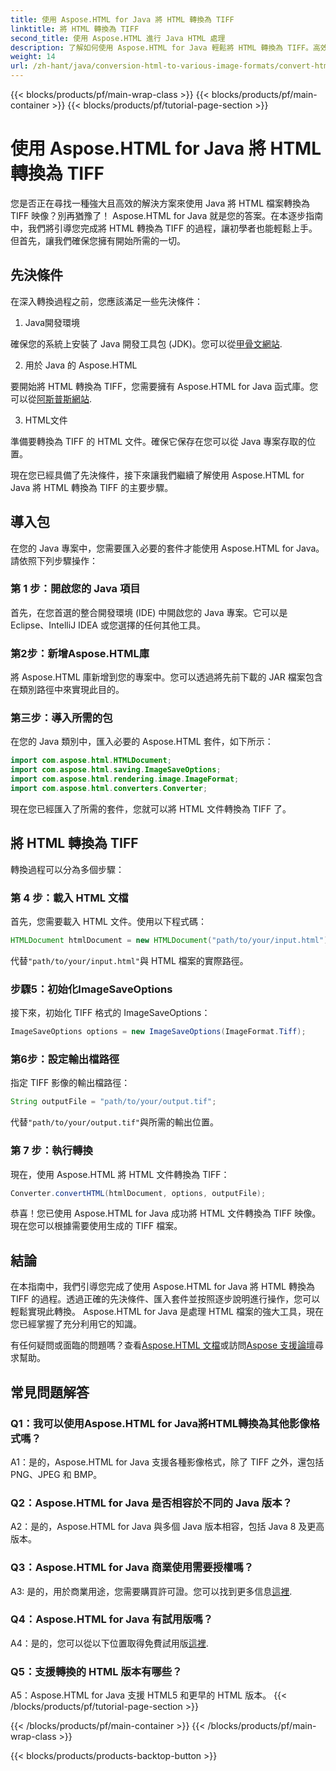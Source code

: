 ```yaml
---
title: 使用 Aspose.HTML for Java 將 HTML 轉換為 TIFF
linktitle: 將 HTML 轉換為 TIFF
second_title: 使用 Aspose.HTML 進行 Java HTML 處理
description: 了解如何使用 Aspose.HTML for Java 輕鬆將 HTML 轉換為 TIFF。高效率文件處理的逐步指南。
weight: 14
url: /zh-hant/java/conversion-html-to-various-image-formats/convert-html-to-tiff/
---
```


{{< blocks/products/pf/main-wrap-class >}}
{{< blocks/products/pf/main-container >}}
{{< blocks/products/pf/tutorial-page-section >}}

# 使用 Aspose.HTML for Java 將 HTML 轉換為 TIFF

您是否正在尋找一種強大且高效的解決方案來使用 Java 將 HTML 檔案轉換為 TIFF 映像？別再猶豫了！ Aspose.HTML for Java 就是您的答案。在本逐步指南中，我們將引導您完成將 HTML 轉換為 TIFF 的過程，讓初學者也能輕鬆上手。但首先，讓我們確保您擁有開始所需的一切。

## 先決條件

在深入轉換過程之前，您應該滿足一些先決條件：

1. Java開發環境

確保您的系統上安裝了 Java 開發工具包 (JDK)。您可以從[甲骨文網站](https://www.oracle.com/java/technologies/javase-downloads.html).

2. 用於 Java 的 Aspose.HTML

要開始將 HTML 轉換為 TIFF，您需要擁有 Aspose.HTML for Java 函式庫。您可以從[阿斯普斯網站](https://releases.aspose.com/html/java/).

3. HTML文件

準備要轉換為 TIFF 的 HTML 文件。確保它保存在您可以從 Java 專案存取的位置。

現在您已經具備了先決條件，接下來讓我們繼續了解使用 Aspose.HTML for Java 將 HTML 轉換為 TIFF 的主要步驟。

## 導入包

在您的 Java 專案中，您需要匯入必要的套件才能使用 Aspose.HTML for Java。請依照下列步驟操作：

### 第 1 步：開啟您的 Java 項目

首先，在您首選的整合開發環境 (IDE) 中開啟您的 Java 專案。它可以是 Eclipse、IntelliJ IDEA 或您選擇的任何其他工具。

### 第2步：新增Aspose.HTML庫

將 Aspose.HTML 庫新增到您的專案中。您可以透過將先前下載的 JAR 檔案包含在類別路徑中來實現此目的。

### 第三步：導入所需的包

在您的 Java 類別中，匯入必要的 Aspose.HTML 套件，如下所示：

```java
import com.aspose.html.HTMLDocument;
import com.aspose.html.saving.ImageSaveOptions;
import com.aspose.html.rendering.image.ImageFormat;
import com.aspose.html.converters.Converter;
```

現在您已經匯入了所需的套件，您就可以將 HTML 文件轉換為 TIFF 了。

## 將 HTML 轉換為 TIFF

轉換過程可以分為多個步驟：

### 第 4 步：載入 HTML 文檔

首先，您需要載入 HTML 文件。使用以下程式碼：

```java
HTMLDocument htmlDocument = new HTMLDocument("path/to/your/input.html");
```

代替`"path/to/your/input.html"`與 HTML 檔案的實際路徑。

### 步驟5：初始化ImageSaveOptions

接下來，初始化 TIFF 格式的 ImageSaveOptions：

```java
ImageSaveOptions options = new ImageSaveOptions(ImageFormat.Tiff);
```

### 第6步：設定輸出檔路徑

指定 TIFF 影像的輸出檔路徑：

```java
String outputFile = "path/to/your/output.tif";
```

代替`"path/to/your/output.tif"`與所需的輸出位置。

### 第 7 步：執行轉換

現在，使用 Aspose.HTML 將 HTML 文件轉換為 TIFF：

```java
Converter.convertHTML(htmlDocument, options, outputFile);
```

恭喜！您已使用 Aspose.HTML for Java 成功將 HTML 文件轉換為 TIFF 映像。現在您可以根據需要使用生成的 TIFF 檔案。

## 結論

在本指南中，我們引導您完成了使用 Aspose.HTML for Java 將 HTML 轉換為 TIFF 的過程。透過正確的先決條件、匯入套件並按照逐步說明進行操作，您可以輕鬆實現此轉換。 Aspose.HTML for Java 是處理 HTML 檔案的強大工具，現在您已經掌握了充分利用它的知識。

有任何疑問或面臨的問題嗎？查看[Aspose.HTML 文檔](https://reference.aspose.com/html/java/)或訪問[Aspose 支援論壇](https://forum.aspose.com/)尋求幫助。

## 常見問題解答

### Q1：我可以使用Aspose.HTML for Java將HTML轉換為其他影像格式嗎？

A1：是的，Aspose.HTML for Java 支援各種影像格式，除了 TIFF 之外，還包括 PNG、JPEG 和 BMP。

### Q2：Aspose.HTML for Java 是否相容於不同的 Java 版本？

A2：是的，Aspose.HTML for Java 與多個 Java 版本相容，包括 Java 8 及更高版本。

### Q3：Aspose.HTML for Java 商業使用需要授權嗎？

 A3: 是的，用於商業用途，您需要購買許可證。您可以找到更多信息[這裡](https://purchase.aspose.com/buy).

### Q4：Aspose.HTML for Java 有試用版嗎？

 A4：是的，您可以從以下位置取得免費試用版[這裡](https://releases.aspose.com/html/java).

### Q5：支援轉換的 HTML 版本有哪些？

A5：Aspose.HTML for Java 支援 HTML5 和更早的 HTML 版本。
{{< /blocks/products/pf/tutorial-page-section >}}

{{< /blocks/products/pf/main-container >}}
{{< /blocks/products/pf/main-wrap-class >}}

{{< blocks/products/products-backtop-button >}}
